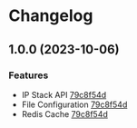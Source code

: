 # Changelog

## 1.0.0 (2023-10-06)

### Features

- IP Stack API [79c8f54d](https://github.com/levelsoftware/echoip/pull/6/commits/79c8f54d4459e69f151cdca917a60ce805b5066f)
- File Configuration [79c8f54d](https://github.com/levelsoftware/echoip/pull/6/commits/79c8f54d4459e69f151cdca917a60ce805b5066f)
- Redis Cache [79c8f54d](https://github.com/levelsoftware/echoip/pull/6/commits/79c8f54d4459e69f151cdca917a60ce805b5066f)

